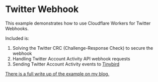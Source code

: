 # Twitter Webhook

This example demonstrates how to use Cloudflare Workers for Twitter Webhooks.

Included is:
1. Solving the Twitter CRC (Challenge-Response Check) to secure the webhook
2. Handling Twitter Account Activity API webhook requests
3. Sending Twitter Account Activity events to [Tinybird](https://tinybird.co)

[There is a full write up of the example on my blog.](https://alasdairb.com/2022/10/23/using-cloudflare-workers-for-twitter-webhooks-part-1-twitter-crc/)
